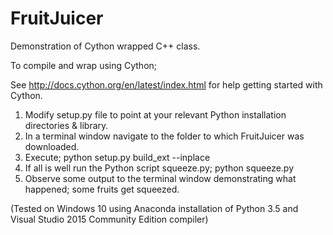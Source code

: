# FruitJuicer
Demonstration of Cython wrapped C++ class. 

To compile and wrap using Cython;

See http://docs.cython.org/en/latest/index.html for help getting started with Cython.

1. Modify setup.py file to point at your relevant Python installation directories & library.
2. In a terminal window navigate to the folder to which FruitJuicer was downloaded.
3. Execute; python setup.py build_ext --inplace
4. If all is well run the Python script squeeze.py; python squeeze.py
5. Observe some output to the terminal window demonstrating what happened; some fruits get squeezed.

(Tested on Windows 10 using Anaconda installation of Python 3.5 and Visual Studio 2015 Community Edition compiler)
